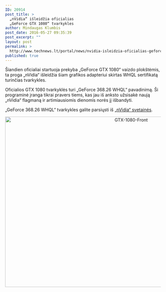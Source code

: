 ```yaml
---
ID: 20914
post_title: >
  „nVidia“ išleidžia oficialias
  „GeForce GTX 1080“ tvarkykles
author: Mindaugas Klumbis
post_date: 2016-05-27 09:35:39
post_excerpt: ""
layout: post
permalink: >
  http://www.technews.lt/portal/news/nvidia-isleidzia-oficialias-geforce-gtx-1080-tvarkykles/
published: true
---
```

Šiandien oficialiai startuoja prekyba „GeForce GTX 1080“ vaizdo plokštėmis, ta proga „nVidia“ išleidžia šiam grafikos adapteriui skirtas WHQL sertifikatą turinčias tvarkykles.

Oficialios GTX 1080 tvarkyklės turi „GeForce 368.26 WHQL“ pavadinimą. Ši programinė įranga tikrai pravers tiems, kas jau iš anksto užsisakė naują „nVidia“ flagmaną ir artimiausiomis dienomis norės jį išbandyti.

„GeForce 368.26 WHQL“ tvarkykles galite parsiųsti iš <a href="http://www.nvidia.com/download/driverResults.aspx/103610/en-us">„nVidia“ svetainės</a>.
<p style="text-align: center"><img class="alignnone wp-image-20798 size-full" src="http://www.technews.lt/portal/wp-content/uploads/2016/05/GTX-1080-Front.jpg" alt="GTX-1080-Front" width="800" height="552" /></p>